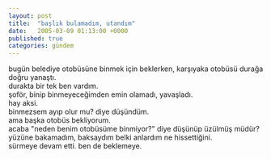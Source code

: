 ```yaml
---
layout: post
title:  "başlık bulamadım, utandım"
date:   2005-03-09 01:13:00 +0000
published: true
categories: gündem
---
```


bugün belediye otobüsüne binmek için beklerken, karşıyaka otobüsü durağa doğru yanaştı.  
durakta bir tek ben vardım.  
şoför, binip binmeyeceğimden emin olamadı, yavaşladı.  
hay aksi.  
binmezsem ayıp olur mu? diye düşündüm.  
ama başka otobüs bekliyorum.  
acaba "neden benim otobüsüme binmiyor?" diye düşünüp üzülmüş müdür?  
yüzüne bakamadım, baksaydım belki anlardım ne hissettiğini.  
sürmeye devam etti. ben de beklemeye.  

